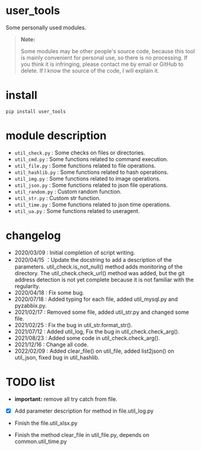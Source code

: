 # user_tools

Some personally used modules.

> **Note:** 
>
> Some modules may be other people's source code, because this tool is mainly convenient for personal use, so there is no processing.
> If you think it is infringing, please contact me by email or GitHub to delete.
> If I know the source of the code, I will explain it.

# install

`pip install user_tools`

# module description

- `util_check.py` : Some checks on files or directories.
- `util_cmd.py` : Some functions related to command execution.
- `util_file.py` : Some functions related to file operations.
- `util_hashlib.py` : Some functions related to hash operations.
- `util_img.py` : Some functions related to image operations.
- `util_json.py` : Some functions related to json file operations.
- `util_random.py` : Custom random function.
- `util_str.py` : Custom str function.
- `util_time.py` : Some functions related to json time operations.
- `util_ua.py` : Some functions related to useragent.

# changelog

- 2020/03/09 : Initial completion of script writing.
- 2020/04/15 ：Update the docstring to add a description of the parameters. util_check.is_not_null() method adds monitoring of the directory. The util_check.check_url() method was added, but the git address detection is not yet complete because it is not familiar with the regularity.
- 2020/04/18 : Fix some bug.
- 2020/07/18 : Added typing for each file, added util_mysql.py and pyzabbix.py.
- 2021/02/17 : Removed some file, added util_str.py and changed some file.
- 2021/02/25 : Fix the bug in util_str.format_str().
- 2021/07/12 : Added util_log, Fix the bug in util_check.check_arg().
- 2021/08/23 : Added some code in util_check.check_arg().
- 2021/12/16 : Change all code.
- 2022/02/09 : Added clear_file() on util_file, added list2json() on util_json, fixed bug in util_hashlib.

# TODO list

- **important:** remove all try catch from file.

- [x] Add parameter description for method in file.util_log.py

- Finish the file.util_xlsx.py

- Finish the method clear_file in util_file.py, depends on common.util_time.py
